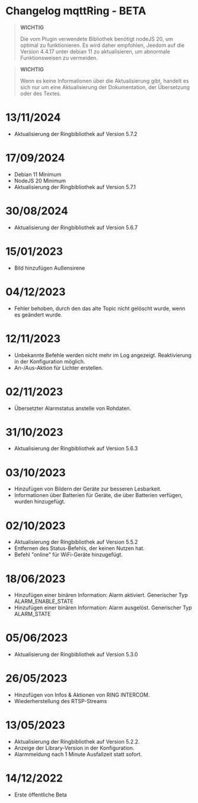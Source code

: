 # Changelog mqttRing - BETA

>**WICHTIG**
>
>Die vom Plugin verwendete Bibliothek benötigt nodeJS 20, um optimal zu funktionieren.
>Es wird daher empfohlen, Jeedom auf die Version 4.4.17 unter debian 11 zu aktualisieren, um abnormale Funktionsweisen zu vermeiden.

>**WICHTIG**
>
>Wenn es keine Informationen über die Aktualisierung gibt, handelt es sich nur um eine Aktualisierung der Dokumentation, der Übersetzung oder des Textes.

# 13/11/2024
- Aktualisierung der Ringbibliothek auf Version 5.7.2

# 17/09/2024
- Debian 11 Minimum
- NodeJS 20 Minimum
- Aktualisierung der Ringbibliothek auf Version 5.7.1

# 30/08/2024
- Aktualisierung der Ringbibliothek auf Version 5.6.7

# 15/01/2023
- Bild hinzufügen Außensirene

# 04/12/2023
- Fehler behoben, durch den das alte Topic nicht gelöscht wurde, wenn es geändert wurde.

# 12/11/2023
- Unbekannte Befehle werden nicht mehr im Log angezeigt. Reaktivierung in der Konfiguration möglich.
- An-/Aus-Aktion für Lichter erstellen.

# 02/11/2023
- Übersetzter Alarmstatus anstelle von Rohdaten.

# 31/10/2023
- Aktualisierung der Ringbibliothek auf Version 5.6.3

# 03/10/2023
- Hinzufügen von Bildern der Geräte zur besseren Lesbarkeit.
- Informationen über Batterien für Geräte, die über Batterien verfügen, wurden hinzugefügt.

# 02/10/2023
- Aktualisierung der Ringbibliothek auf Version 5.5.2
- Entfernen des Status-Befehls, der keinen Nutzen hat.
- Befehl "online" für WiFi-Geräte hinzugefügt.

# 18/06/2023
- Hinzufügen einer binären Information: Alarm aktiviert. Generischer Typ ALARM_ENABLE_STATE
- Hinzufügen einer binären Information: Alarm ausgelöst. Generischer Typ ALARM_STATE

# 05/06/2023
- Aktualisierung der Ringbibliothek auf Version 5.3.0

# 26/05/2023
- Hinzufügen von Infos & Aktionen von RING INTERCOM.
- Wiederherstellung des RTSP-Streams

# 13/05/2023
- Aktualisierung der Ringbibliothek auf Version 5.2.2.
- Anzeige der Library-Version in der Konfiguration.
- Alarmmeldung nach 1 Minute Ausfallzeit statt sofort.

# 14/12/2022
- Erste öffentliche Beta

